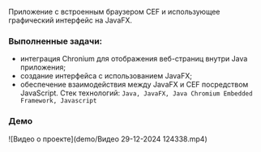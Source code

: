Приложение с встроенным браузером CEF и использующее графический интерфейс на JavaFX.
### Выполненные задачи:
  - интеграция Chronium для отображения веб-страниц внутри Java приложения;
  - создание интерфейса с использованием JavaFX;
  - обеспечение взаимодействия между JavaFX и CEF посредством JavaScript.
Стек технологий:
```Java, JavaFX, Java Chromium Embedded Framework, Javascript```


### Демо
![Видео о проекте](demo/Видео 29-12-2024 124338.mp4)
